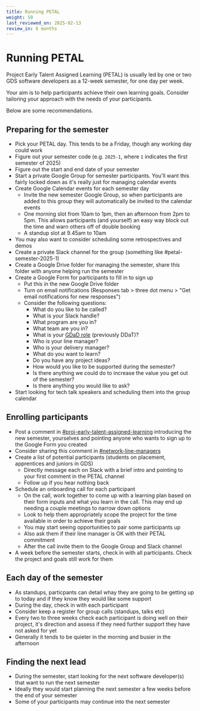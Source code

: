```yaml
---
title: Running PETAL
weight: 50
last_reviewed_on: 2025-02-13
review_in: 6 months
---
```


# Running PETAL

Project Early Talent Assigned Learning (PETAL) is usually led by one or two GDS software developers as a 12-week semester, for one day per week.

Your aim is to help participants achieve their own learning goals. Consider tailoring your approach with the needs of your participants.

Below are some recommendations.

## Preparing for the semester

- Pick your PETAL day. This tends to be a Friday, though any working day could work
- Figure out your semester code (e.g. `2025-1`, where `1` indicates the first semester of 2025)
- Figure out the start and end date of your semester
- Start a private Google Group for semester participants. You'll want this fairly locked down as it's really just for managing calendar events
- Create Google Calendar events for each semester day
  - Invite the new semester Google Group, so when participants are added to this group they will automatically be invited to the calendar events
  - One morning slot from 10am to 1pm, then an afternoon from 2pm to 5pm. This allows participants (and yourself) an easy way block out the time and warn others off of double booking
  - A standup slot at 9.45am to 10am
- You may also want to consider scheduling some retrospectives and demos 
- Create a private Slack channel for the group (something like #petal-semester-2025-1)
- Create a Google Drive folder for managing the semester, share this folder with anyone helping run the semester
- Create a Google Form for participants to fill in to sign up
  - Put this in the new Google Drive folder
  - Turn on email notifications (Responses tab > three dot menu > "Get email notifications for new responses")
  - Consider the following questions:
    - What do you like to be called?
    - What is your Slack handle?
    - What program are you in?
    - What team are you in?
    - What is your [GDaD role](https://ddat-capability-framework.service.gov.uk/) (previously DDaT)?
    - Who is your line manager?
    - Who is your delivery manager?
    - What do you want to learn?
    - Do you have any project ideas?
    - How would you like to be supported during the semester?
    - Is there anything we could do to increase the value you get out of the semester?
    - Is there anything you would like to ask?
- Start looking for tech talk speakers and scheduling them into the group calendar 


## Enrolling participants

- Post a comment in [#proj-early-talent-assigned-learning](https://gds.slack.com/archives/C05599LTS0J) introducing the new semester, yourselves and pointing anyone who wants to sign up to the Google Form you created
- Consider sharing this comment in [#network-line-managers](https://gds.slack.com/archives/CADAL0813)
- Create a list of potential participants (students on placement, apprentices and juniors in GDS)
  - Directly message each on Slack with a brief intro and pointing to your first comment in the PETAL channel
  - Follow up if you hear nothing back
- Schedule an onboarding call for each participant
  - On the call, work together to come up with a learning plan based on their form inputs and what you learn in the call. This may end up needing a couple meetings to narrow down options
  - Look to help them appropriately scope the project for the time available in order to achieve their goals
  - You may start seeing opportunities to pair some participants up
  - Also ask them if their line manager is OK with their PETAL commitment
  - After the call invite them to the Google Group and Slack channel
- A week before the semester starts, check in with all participants. Check the project and goals still work for them 

## Each day of the semester

- As standups, particpants can detail whay they are going to be getting up to today and if they know they would like some support
- During the day, check in with each participant
- Consider keep a register for group calls (standups, talks etc)
- Every two to three weeks check each participant is doing well on their project, it's direction and assess if they need further support they have not asked for yet
- Generally it tends to be quieter in the morning and busier in the afternoon

## Finding the next lead

- During the semester, start looking for the next software developer(s) that want to run the next semester
- Ideally they would start planning the next semester a few weeks before the end of your semester
- Some of your participants may continue into the next semester